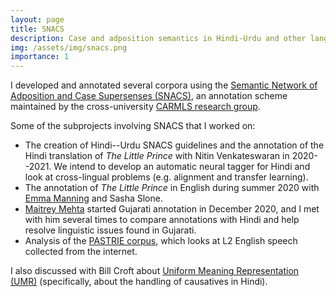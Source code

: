 ```yaml
---
layout: page
title: SNACS
description: Case and adposition semantics in Hindi-Urdu and other languages.
img: /assets/img/snacs.png
importance: 1
---
```


I developed and annotated several corpora using the [Semantic Network of Adposition and Case Supersenses (SNACS)](https://www.aclweb.org/anthology/P18-1018/), an annotation scheme maintained by the cross-university [CARMLS research group](https://github.com/carmls).

Some of the subprojects involving SNACS that I worked on:

- The creation of Hindi--Urdu SNACS guidelines and the annotation of the Hindi translation of *The Little Prince* with Nitin Venkateswaran in 2020--2021. We intend to develop an automatic neural tagger for Hindi and look at cross-lingual problems (e.g. alignment and transfer learning).
- The annotation of *The Little Prince* in English during summer 2020 with [Emma Manning](https://esmanning.github.io/) and Sasha Slone.
- [Maitrey Mehta](https://sites.google.com/view/maitreymehta/home) started Gujarati annotation in December 2020, and I met with him several times to compare annotations with Hindi and help resolve linguistic issues found in Gujarati.
- Analysis of the [PASTRIE corpus](https://www.aclweb.org/anthology/2020.law-1.10/), which looks at L2 English speech collected from the internet.

I also discussed with Bill Croft about [Uniform Meaning Representation (UMR)](https://link.springer.com/article/10.1007/s13218-021-00722-w) (specifically, about the handling of causatives in Hindi).